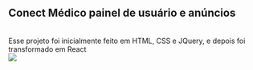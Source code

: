 ## Conect Médico painel de usuário e anúncios
<br>Esse projeto foi inicialmente feito em HTML, CSS e JQuery, e depois foi transformado em React
<br><img src="https://raw.githubusercontent.com/nythrox/doctor-connect/master/github/images/screenshot_connectamed.png">
